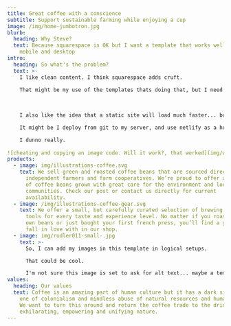 ```yaml
---
title: Great coffee with a conscience
subtitle: Support sustainable farming while enjoying a cup
image: /img/home-jumbotron.jpg
blurb:
  heading: Why Steve?
  text: Because squarespace is OK but I want a template that works well across
    mobile and desktop
intro:
  heading: So what's the problem?
  text: >-
    I like clean content. I think squarespace adds cruft.

    That might be my use of the templates thats doing that, but I need to give this a go.
    
    
    
    I also like the idea that a static site will load much faster... but I could be wrong.

    It might be I deploy from git to my server, and use netlify as a host backup/preview staging site?

    I dunno really.
    
![cheating and copying an image code. Will it work?, that worked](img/wallhung_vs_floorstanding_wc.jpg "An image copied! in the text")
products:
  - image: img/illustrations-coffee.svg
    text: We sell green and roasted coffee beans that are sourced directly from
      independent farmers and farm cooperatives. We’re proud to offer a variety
      of coffee beans grown with great care for the environment and local
      communities. Check our post or contact us directly for current
      availability.
  - image: /img/illustrations-coffee-gear.svg
    text: We offer a small, but carefully curated selection of brewing gear and
      tools for every taste and experience level. No matter if you roast your
      own beans or just bought your first french press, you’ll find a gadget to
      fall in love with in our shop.
  - image: img/rudler011-small-.jpg
    text: >-
      So, I can add my images in this template in logical setups.

      That could be cool.

      I'm not sure this image is set to ask for alt text... maybe a template thing.
values:
  heading: Our values
  text: Coffee is an amazing part of human culture but it has a dark side too –
    one of colonialism and mindless abuse of natural resources and human lives.
    We want to turn this around and return the coffee trade to the drink’s
    exhilarating, empowering and unifying nature.
---
```

